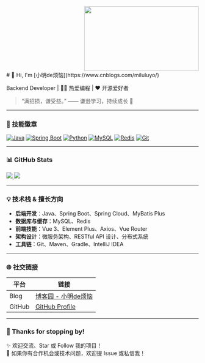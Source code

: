 
<div align="right">
  <img width="300" height="169" src="https://api.paugram.com/wallpaper/?t=Date.now()" />
</div>
# 👋 Hi, I'm [小明de烦恼](https://www.cnblogs.com/miluluyo/)

Backend Developer | 🧑‍💻 热爱编程 | ❤️ 开源爱好者

> “满招损，谦受益。” —— 谦逊学习，持续成长 :runner:


---

### 🔰 技能徽章

[![Java](https://img.shields.io/badge/Java-17-blue)](https://openjdk.org/)
[![Spring Boot](https://img.shields.io/badge/Spring_Boot-2.x-green)](https://spring.io/projects/spring-boot)
[![Python](https://img.shields.io/badge/Python-3.11-yellow)](https://www.python.org/)
[![MySQL](https://img.shields.io/badge/MySQL-8-orange)](https://www.mysql.com/)
[![Redis](https://img.shields.io/badge/Redis-persistence-red)](https://redis.io/)
[![Git](https://img.shields.io/badge/Git-SCM-brightgreen)](https://git-scm.com/)

---

### 📊 GitHub Stats

<a href="https://github.com/xxxxsn">
  <img src="https://github-readme-stats.vercel.app/api?username=xxxxsn&theme=algolia" />
</a>

<a href="https://github.com/xxxxsn">
  <img src="https://github-readme-stats.vercel.app/api/top-langs/?username=xxxxsn&layout=compact&theme=algolia" />
</a>


---

### 💡 技术栈 & 擅长方向

- **后端开发**：Java、Spring Boot、Spring Cloud、MyBatis Plus
- **数据库与缓存**：MySQL、Redis
- **前端技能**：Vue 3、Element Plus、Axios、Vue Router
- **架构设计**：微服务架构、RESTful API 设计、分布式系统
- **工具链**：Git、Maven、Gradle、IntelliJ IDEA
---




### 🌐 社交链接

| 平台        | 链接 |
|-------------|------|
| Blog        | [博客园 - 小明de烦恼](https://www.cnblogs.com/miluluyo/) |
| GitHub      | [GitHub Profile](https://github.com/xxxxsn) |

---

### 🙏 Thanks for stopping by!

✨ 欢迎交流、Star 或 Follow 我的项目！  
💬 如果你有合作机会或技术问题，欢迎提 Issue 或私信我！
